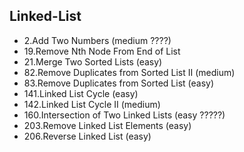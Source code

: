 ## Linked-List
* 2.Add Two Numbers (medium ????)
* 19.Remove Nth Node From End of List
* 21.Merge Two Sorted Lists (easy)
* 82.Remove Duplicates from Sorted List II (medium)
* 83.Remove Duplicates from Sorted List (easy)
* 141.Linked List Cycle (easy)
* 142.Linked List Cycle II (medium)
* 160.Intersection of Two Linked Lists (easy ?????)
* 203.Remove Linked List Elements (easy)
* 206.Reverse Linked List (easy)